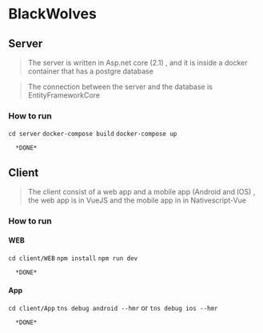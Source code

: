 # BlackWolves

## Server

> The server is written in Asp.net core (2.1) , and it is inside a docker container that has a postgre database

> The connection between the server and the database is EntityFrameworkCore

### How to run

`cd server`
`docker-compose build`
`docker-compose up`

```
  *DONE*
```


## Client

> The client consist of a web app and a mobile app (Android and IOS) , the web app is in VueJS and the mobile app in in Nativescript-Vue

### How to run

#### WEB

`cd client/WEB`
`npm install`
`npm run dev`

```
  *DONE*
```

#### App

`cd client/App`
`tns debug android --hmr` or `tns debug ios --hmr`

```
  *DONE*
```

